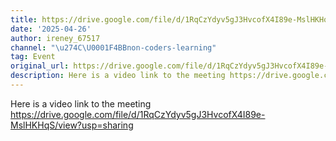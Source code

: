 ```yaml
---
title: https://drive.google.com/file/d/1RqCzYdyv5gJ3HvcofX4I89e-MslHKHqS/view?usp=sharing
date: '2025-04-26'
author: ireney_67517
channel: "\u274C\U0001F4BBnon-coders-learning"
tag: Event
original_url: https://drive.google.com/file/d/1RqCzYdyv5gJ3HvcofX4I89e-MslHKHqS/view?usp=sharing
description: Here is a video link to the meeting https://drive.google.com/file/d/1RqCzYdyv5gJ3HvcofX4I89e-MslHKHqS/view?usp=sharing
---
```


Here is a video link to the meeting https://drive.google.com/file/d/1RqCzYdyv5gJ3HvcofX4I89e-MslHKHqS/view?usp=sharing